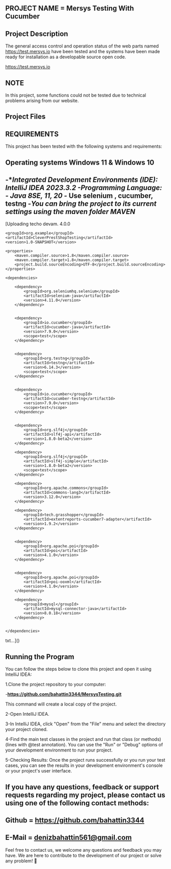 PROJECT NAME = Mersys Testing With Cucumber
-----------------------------------------
Project Description
------------------------------------------
The general access control and operation status of the web parts named https://test.mersys.io have been tested and the systems have been made ready for installation as a developable source open code.

https://test.mersys.io

NOTE 
-----------------------------------
In this project, some functions could not be tested due to technical problems arising from our website.


Project Files
-------------------

REQUIREMENTS
-----------------------------------------
This project has been tested with the following systems and requirements:

Operating systems
Windows 11 & Windows 10
-------------------------
-**Integrated Development Environments (IDE): IntelliJ IDEA 2023.3.2
-**Programming Language:** - Java 8SE, 11, 20
-* Use selenium , cucumber, testng
-*You can bring the project to its current settings using the maven folder
MAVEN*
--------------------------------
[Uploading techo devam.<?xml version="1.0" encoding="UTF-8"?>
<project xmlns="http://maven.apache.org/POM/4.0.0"
         xmlns:xsi="http://www.w3.org/2001/XMLSchema-instance"
         xsi:schemaLocation="http://maven.apache.org/POM/4.0.0 http://maven.apache.org/xsd/maven-4.0.0.xsd">
    <modelVersion>4.0.0</modelVersion>

    <groupId>org.example</groupId>
    <artifactId>CleverPrestShopTesting</artifactId>
    <version>1.0-SNAPSHOT</version>

    <properties>
        <maven.compiler.source>1.8</maven.compiler.source>
        <maven.compiler.target>1.8</maven.compiler.target>
        <project.build.sourceEncoding>UTF-8</project.build.sourceEncoding>
    </properties>

    <dependencies>

        <dependency>
            <groupId>org.seleniumhq.selenium</groupId>
            <artifactId>selenium-java</artifactId>
            <version>4.11.0</version>
        </dependency>


        <dependency>
            <groupId>io.cucumber</groupId>
            <artifactId>cucumber-java</artifactId>
            <version>7.9.0</version>
            <scope>test</scope>
        </dependency>


        <dependency>
            <groupId>org.testng</groupId>
            <artifactId>testng</artifactId>
            <version>6.14.3</version>
            <scope>test</scope>
        </dependency>


        <dependency>
            <groupId>io.cucumber</groupId>
            <artifactId>cucumber-testng</artifactId>
            <version>7.9.0</version>
            <scope>test</scope>
        </dependency>


        <dependency>
            <groupId>org.slf4j</groupId>
            <artifactId>slf4j-api</artifactId>
            <version>1.8.0-beta2</version>
        </dependency>

        <dependency>
            <groupId>org.slf4j</groupId>
            <artifactId>slf4j-simple</artifactId>
            <version>1.8.0-beta2</version>
            <scope>test</scope>
        </dependency>

        <dependency>
            <groupId>org.apache.commons</groupId>
            <artifactId>commons-lang3</artifactId>
            <version>3.12.0</version>
        </dependency>

        <dependency>
            <groupId>tech.grasshopper</groupId>
            <artifactId>extentreports-cucumber7-adapter</artifactId>
            <version>1.9.2</version>
        </dependency>


        <dependency>
            <groupId>org.apache.poi</groupId>
            <artifactId>poi</artifactId>
            <version>4.1.0</version>
        </dependency>


        <dependency>
            <groupId>org.apache.poi</groupId>
            <artifactId>poi-ooxml</artifactId>
            <version>4.1.0</version>
        </dependency>

        <dependency>
            <groupId>mysql</groupId>
            <artifactId>mysql-connector-java</artifactId>
            <version>8.0.18</version>
        </dependency>


    </dependencies>

</project>txt…]()


Running the Program
-------------------------
You can follow the steps below to clone this project and open it using IntelliJ IDEA:

1.Clone the project repository to your computer:

-**https://github.com/bahattin3344/MersysTesting.git**

This command will create a local copy of the project.

2-Open IntelliJ IDEA.

3-In IntelliJ IDEA, click "Open" from the "File" menu and select the directory your project cloned.

4-Find the main test classes in the project and run that class (or methods) (lines with @test annotation). You can use the "Run" or "Debug" options of your development environment to run your project.

5-Checking Results: Once the project runs successfully or you run your test cases, you can see the results in your development environment's console or your project's user interface.

If you have any questions, feedback or support requests regarding my project, please contact us using one of the following contact methods:
--------------------------------
 Github = https://github.com/bahattin3344
 -------------------------------
 E-Mail = denizbahattin561@gmail.com
--------------------------------
Feel free to contact us, we welcome any questions and feedback you may have. We are here to contribute to the development of our project or solve any problem! 👋
